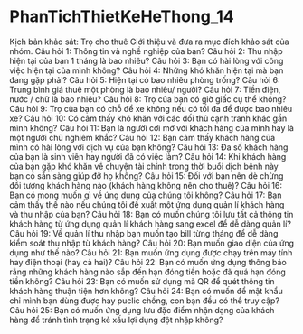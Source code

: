 # PhanTichThietKeHeThong_14
Kịch bản khảo sát: Trọ cho thuê
Giới thiệu và đưa ra mục đích khảo sát của nhóm.
Câu hỏi 1: Thông tin và nghề nghiệp của bạn?
Câu hỏi 2: Thu nhập hiện tại của bạn 1 tháng là bao nhiêu?
Câu hỏi 3: Bạn có hài lòng với công việc hiện tại của mình không?
Câu hỏi 4: Những khó khăn hiện tại mà bạn đang gặp phải?
Câu hỏi 5: Hiện tại có bao nhiêu phòng trống?
Câu hỏi 6: Trung bình giá thuê một phòng là bao nhiêu/ người?
Câu hỏi 7: Tiền điện, nước / chữ là bao nhiêu?
Câu hỏi 8: Trọ của bạn có giờ giấc cụ thể không?
Câu hỏi 9: Trọ của bạn có chỗ để xe không nếu có tối đa để được bao nhiêu xe?
Câu hỏi 10: Có cảm thấy khó khăn với các đối thủ cạnh tranh khác gần mình không?
Câu hỏi 11: Bạn là người cởi mở với khách hàng của mình hay là một người chủ nghiêm khắc?
Câu hỏi 12: Bạn cảm thấy khách hàng của mình có hài lòng với dịch vụ của bạn không?
Câu hỏi 13: Đa số khách hàng của bạn là sinh viên hay người đã có việc làm?
Câu hỏi 14: Khi khách hàng của bạn gặp khó khăn về chuyện tài chính trong thời buổi dịch bệnh này bạn có sẵn sàng giúp đỡ họ không?
Câu hỏi 15: Đối với bạn nên dè chừng đối tượng khách hàng nào (khách hàng không nên cho thuê)?
Câu hỏi 16: Bạn có mong muốn gì về ứng dụng của chúng tôi không?
Câu hỏi 17: Bạn cảm thấy thế nào nếu chúng tôi đề xuất một ứng dụng quản lí khách hàng và thu nhập của bạn?
Câu hỏi 18: Bạn có muốn chúng tôi lưu tất cả thông tin khách hàng từ ứng dụng quản lí khách hàng sang excel để dễ dàng quản lí?
Câu hỏi 19: Về quản lí thu nhập bạn muốn tạo bill từng tháng để dễ dàng kiểm soát thu nhập từ khách hàng?
Câu hỏi 20: Bạn muốn giao diện của ứng dụng như thế nào?
Câu hỏi 21: Bạn muốn ứng dụng được chạy trên máy tính hay điện thoại (hay cả hai)?
Câu hỏi 22: Bạn có muốn ứng dụng thông báo rằng những khách hàng nào sắp đến hạn đóng tiền hoặc đã quá hạn đóng tiền không?
Câu hỏi 23: Bạn có muốn sử dụng mã QR để quét thông tin khách hàng thuận tiện hơn không?
Câu hỏi 24: Bạn có muốn để mật khẩu chỉ mình bạn dùng được hay puclic chồng, con bạn đều có thể truy cập?
Câu hỏi 25: Bạn có muốn ứng dụng lưu đặc điểm nhận dạng của khách hàng để tránh tình trạng kẻ xấu lợi dụng đột nhập không?
